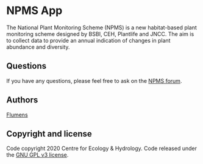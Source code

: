# NPMS App

The National Plant Monitoring Scheme (NPMS) is a new habitat-based plant monitoring
scheme designed by BSBI, CEH, Plantlife and JNCC. The aim is to collect data to
provide an annual indication of changes in plant abundance and diversity.

## Questions

If you have any questions, please feel free to ask on the
[NPMS forum](http://www.npms.org.uk/forum).


## Authors

[Flumens](https://flumens.io)


## Copyright and license

Code copyright 2020 Centre for Ecology & Hydrology.
Code released under the [GNU GPL v3 license](LICENSE).
